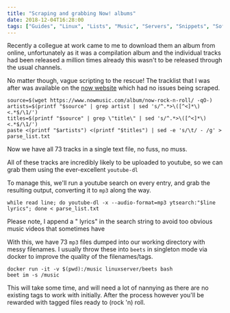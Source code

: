 ```yaml
---
title: "Scraping and grabbing Now! albums"
date: 2018-12-04T16:28:00
tags: ["Guides", "Linux", "Lists", "Music", "Servers", "Snippets", "Software"]
---
```


Recently a collegue at work came to me to download them an album from online, unfortunately as it was a compilation album and the individual tracks had been released a million times already this wasn't to be released through the usual channels.

No matter though, vague scripting to the rescue! The tracklist that I was after was available on the [now website](https://www.nowmusic.com/album/now-rock-n-roll/) which had no issues being scraped.

```
source=$(wget https://www.nowmusic.com/album/now-rock-n-roll/ -qO-)
artists=$(printf "$source" | grep artist | sed 's/^.*>\([^<]*\)<.*$/\1/')
titles=$(printf "$source" | grep \"title\" | sed 's/^.*>\([^<]*\)<.*$/\1/')
paste <(printf "$artists") <(printf "$titles") | sed -e 's/\t/ - /g' > parse_list.txt
```

Now we have all 73 tracks in a single text file, no fuss, no muss.

All of these tracks are incredibly likely to be uploaded to youtube, so we can grab them using the ever-excellent `youtube-dl`

To manage this, we'll run a youtube search on every entry, and grab the resulting output, converting it to `mp3` along the way.

```
while read line; do youtube-dl -x --audio-format=mp3 ytsearch:"$line lyrics"; done < parse_list.txt
```

Please note, I append a " lyrics" in the search string to avoid too obvious music videos that sometimes have

With this, we have 73 `mp3` files dumped into our working directory with messy filenames. I usually throw these into `beets` in singleton mode via docker to improve the quality of the filenames/tags.

```
docker run -it -v $(pwd):/music linuxserver/beets bash
beet im -s /music
```

This will take some time, and will need a lot of nannying as there are no existing tags to work with initially. After the process however you'll be rewarded with tagged files ready to (rock 'n) roll.